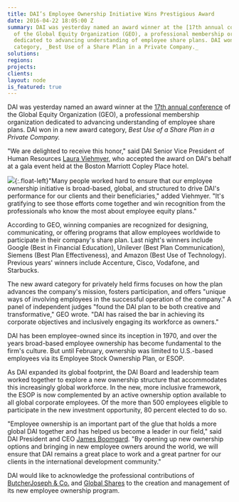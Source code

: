 ```yaml
---
title: DAI’s Employee Ownership Initiative Wins Prestigious Award
date: 2016-04-22 18:05:00 Z
summary: DAI was yesterday named an award winner at the [17th annual conference](http://www.globalequity.org/geo/Boston2016)
  of the Global Equity Organization (GEO), a professional membership organization
  dedicated to advancing understanding of employee share plans. DAI won in a new award
  category, _Best Use of a Share Plan in a Private Company._
solutions: 
regions: 
projects: 
clients: 
layout: node
is_featured: true
---
```


DAI was yesterday named an award winner at the [17th annual conference][1] of the Global Equity Organization (GEO), a professional membership organization dedicated to advancing understanding of employee share plans. DAI won in a new award category, _Best Use of a Share Plan in a Private Company._
<!--more-->
"We are delighted to receive this honor," said DAI Senior Vice President of Human Resources [Laura Viehmyer][2], who accepted the award on DAI's behalf at a gala event held at the Boston Marriott Copley Place hotel.

![][3]{:.float-left}"Many people worked hard to ensure that our employee ownership initiative is broad-based, global, and structured to drive DAI's performance for our clients and their beneficiaries," added Viehmyer. "It's gratifying to see those efforts come together and win recognition from the professionals who know the most about employee equity plans."

According to GEO, winning companies are recognized for designing, communicating, or offering programs that allow employees worldwide to participate in their company's share plan. Last night's winners include Google (Best in Financial Education), Unilever (Best Plan Communication), Siemens (Best Plan Effectiveness), and Amazon (Best Use of Technology). Previous years' winners include Accenture, Cisco, Vodafone, and Starbucks.

The new award category for privately held firms focuses on how the plan advances the company's mission, fosters participation, and offers "unique ways of involving employees in the successful operation of the company." A panel of independent judges "found the DAI plan to be both creative and transformative," GEO wrote. "DAI has raised the bar in achieving its corporate objectives and inclusively engaging its workforce as owners."

DAI has been employee-owned since its inception in 1970, and over the years broad-based employee ownership has become fundamental to the firm's culture. But until February, ownership was limited to U.S.-based employees via its Employee Stock Ownership Plan, or ESOP.

As DAI expanded its global footprint, the DAI Board and leadership team worked together to explore a new ownership structure that accommodates this increasingly global workforce. In the new, more inclusive framework, the ESOP is now complemented by an active ownership option available to all global corporate employees. Of the more than 500 employees eligible to participate in the new investment opportunity, 80 percent elected to do so.

"Employee ownership is an important part of the glue that holds a more global DAI together and has helped us become a leader in our field," said DAI President and CEO [James Boomgard][4]. "By opening up new ownership options and bringing in new employee owners around the world, we will ensure that DAI remains a great place to work and a great partner for our clients in the international development community."



DAI would like to acknowledge the professional contributions of [ButcherJoseph & Co.][5] and [Global Shares][6] to the creation and management of its new employee ownership program.

[1]: http://www.globalequity.org/geo/Boston2016
[2]: /who-we-are/leadership/laura-viehmyer
[3]: /assets/images/news/award.jpg
[4]: /who-we-are/leadership/james-boomgard
[5]: http://www.butcherjoseph.com/
[6]: https://www.globalshares.com/
